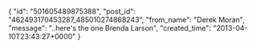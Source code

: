  {
   "id": "501605489875388",
   "post_id": "462493170453287_485010274868243",
   "from_name": "Derek Moran",
   "message": "..here's the one Brenda Larson",
   "created_time": "2013-04-10T23:43:27+0000"
 }
